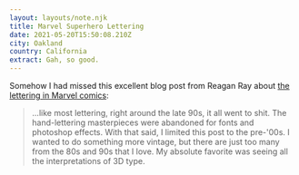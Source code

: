 ```yaml
---
layout: layouts/note.njk
title: Marvel Superhero Lettering
date: 2021-05-20T15:50:08.210Z
city: Oakland
country: California
extract: Gah, so good.
---
```


Somehow I had missed this excellent blog post from Reagan Ray about [the lettering in Marvel comics](https://reaganray.com/2021/04/06/marvel-lettering.html):

> ...like most lettering, right around the late 90s, it all went to shit. The hand-lettering masterpieces were abandoned for fonts and photoshop effects. With that said, I limited this post to the pre-'00s. I wanted to do something more vintage, but there are just too many from the 80s and 90s that I love. My absolute favorite was seeing all the interpretations of 3D type.
